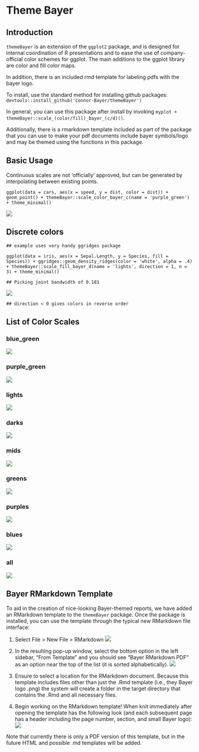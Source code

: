 # Theme Bayer

## Introduction

`themeBayer` is an extension of the `ggplot2` package, and is designed
for internal coordination of R presentations and to ease the use of
company-official color schemes for ggplot. The main additions to the
ggplot library are color and fill color maps.

In addition, there is an included rmd template for labeling pdfs with the bayer logo.

To install, use the standard method for installing github packages: `devtools::install_github('Connor-Bayer/themeBayer')`

In general, you can use this package after install by invoking
`myplot + themeBayer::scale_(color/fill)_bayer_(c/d)()`.

Additionally, there is a rmarkdown template included as part of the
package that you can use to make your pdf documents include bayer
symbols/logo and may be themed using the functions in this package.

## Basic Usage

Continuous scales are not ‘officially’ approved, but can be generated by
interpolating between existing points.

    ggplot(data = cars, aes(x = speed, y = dist, color = dist)) + geom_point() + themeBayer::scale_color_bayer_c(name = 'purple_green') + theme_minimal()

![](readme_files/figure-markdown_strict/cont-plot-1.png)

## Discrete colors

    ## example uses very handy ggridges package

    ggplot(data = iris, aes(x = Sepal.Length, y = Species, fill = Species)) + ggridges::geom_density_ridges(color = 'white', alpha = .4) + themeBayer::scale_fill_bayer_d(name = 'lights', direction = 1, n = 3) + theme_minimal()

    ## Picking joint bandwidth of 0.181

![](readme_files/figure-markdown_strict/disc-plot-1.png)

    ## direction < 0 gives colors in reverse order

## List of Color Scales

### blue\_green

![](readme_files/figure-markdown_strict/unnamed-chunk-1-1.png)

### purple\_green

![](readme_files/figure-markdown_strict/unnamed-chunk-2-1.png)

### lights

![](readme_files/figure-markdown_strict/unnamed-chunk-3-1.png)

### darks

![](readme_files/figure-markdown_strict/unnamed-chunk-4-1.png)

### mids

![](readme_files/figure-markdown_strict/unnamed-chunk-5-1.png)

### greens

![](readme_files/figure-markdown_strict/unnamed-chunk-6-1.png)

### purples

![](readme_files/figure-markdown_strict/unnamed-chunk-7-1.png)

### blues

![](readme_files/figure-markdown_strict/unnamed-chunk-8-1.png)

### all

![](readme_files/figure-markdown_strict/unnamed-chunk-9-1.png)

## Bayer RMarkdown Template

To aid in the creation of nice-looking Bayer-themed reports, we have
added an RMarkdown template to the `themeBayer` package. Once the
package is installed, you can use the template through the typical new
RMarkdown file interface:

1.  Select File &gt; New File &gt; RMarkdown ![](inst/img/new_rmd.png)

2.  In the resulting pop-up window, select the bottom option in the left
    sidebar, “From Template” and you should see “Bayer RMarkdown PDF” as
    an option near the top of the list (it is sorted alphabetically).
    ![](inst/img/rmd_menu.png)

3.  Ensure to select a location for the RMarkdown document. Because this
    template includes files other than just the .Rmd template (i.e.,
    they Bayer logo .png) the system will create a folder in the target
    directory that contains the .Rmd and all necessary files.

4.  Begin working on the RMarkdown template! When knit immediately after
    opening the template has the following look (and each subsequent
    page has a header including the page number, section, and small
    Bayer logo): ![](inst/img/pdf_template.png)

Note that currently there is only a PDF version of this template, but in
the future HTML and possible .md templates will be added.

